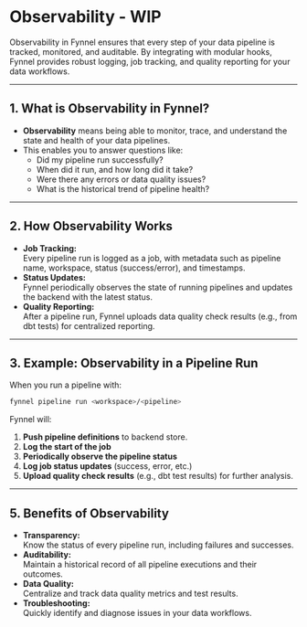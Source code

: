 # Observability - WIP

Observability in Fynnel ensures that every step of your data pipeline is tracked, monitored, and auditable. By integrating with modular hooks, Fynnel provides robust logging, job tracking, and quality reporting for your data workflows.

---

## 1. What is Observability in Fynnel?

- **Observability** means being able to monitor, trace, and understand the state and health of your data pipelines.
- This enables you to answer questions like:  
  - Did my pipeline run successfully?
  - When did it run, and how long did it take?
  - Were there any errors or data quality issues?
  - What is the historical trend of pipeline health?

---

## 2. How Observability Works

- **Job Tracking:**  
  Every pipeline run is logged as a job, with metadata such as pipeline name, workspace, status (success/error), and timestamps.
- **Status Updates:**  
  Fynnel periodically observes the state of running pipelines and updates the backend with the latest status.
- **Quality Reporting:**  
  After a pipeline run, Fynnel uploads data quality check results (e.g., from dbt tests)  for centralized reporting.

---

## 3. Example: Observability in a Pipeline Run

When you run a pipeline with:

```sh
fynnel pipeline run <workspace>/<pipeline>
```

Fynnel will:

1. **Push pipeline definitions** to backend store.
2. **Log the start of the job** 
3. **Periodically observe the pipeline status** 
4. **Log job status updates** (success, error, etc.)
5. **Upload quality check results** (e.g., dbt test results) for further analysis.

---



## 5. Benefits of Observability

- **Transparency:**  
  Know the status of every pipeline run, including failures and successes.
- **Auditability:**  
  Maintain a historical record of all pipeline executions and their outcomes.
- **Data Quality:**  
  Centralize and track data quality metrics and test results.
- **Troubleshooting:**  
  Quickly identify and diagnose issues in your data workflows.


